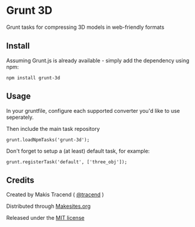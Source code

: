 # Grunt 3D

Grunt tasks for compressing 3D models in web-friendly formats

## Install

Assuming Grunt.js is already available - simply add the dependency using npm:
```
npm install grunt-3d
```

## Usage

In your gruntfile, configure each supported converter you'd like to use seperately. 

Then include the main task repository
```
grunt.loadNpmTasks('grunt-3d');
```

Don't forget to setup a (at least) default task, for example:
```
grunt.registerTask('default', ['three_obj']);
```

## Credits 

Created by Makis Tracend ( [@tracend](http://github.com/tracend) )

Distributed through [Makesites.org](http://makesites.org)

Released under the [MIT license](http://www.makesites.org/licenses/MIT)

